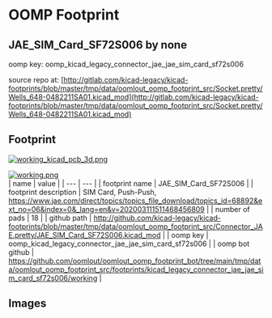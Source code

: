 # OOMP Footprint  
## JAE_SIM_Card_SF72S006  by none  
  
oomp key: oomp_kicad_legacy_connector_jae_jae_sim_card_sf72s006  
  
source repo at: [http://gitlab.com/kicad-legacy/kicad-footprints/blob/master/tmp/data/oomlout_oomp_footprint_src/Socket.pretty/Wells_648-0482211SA01.kicad_mod](http://gitlab.com/kicad-legacy/kicad-footprints/blob/master/tmp/data/oomlout_oomp_footprint_src/Socket.pretty/Wells_648-0482211SA01.kicad_mod)  
## Footprint  
  
[![working_kicad_pcb_3d.png](working_kicad_pcb_3d_600.png)](working_kicad_pcb_3d.png)  
  
[![working.png](working_600.png)](working.png)  
| name | value | 
| --- | --- | 
| footprint name | JAE_SIM_Card_SF72S006 | 
| footprint description | SIM Card, Push-Push, https://www.jae.com/direct/topics/topics_file_download/topics_id=68892&ext_no=06&index=0&_lang=en&v=202003111511468456809 | 
| number of pads | 18 | 
| github path | http://github.com/kicad-legacy/kicad-footprints/blob/master/tmp/data/oomlout_oomp_footprint_src/Connector_JAE.pretty/JAE_SIM_Card_SF72S006.kicad_mod | 
| oomp key | oomp_kicad_legacy_connector_jae_jae_sim_card_sf72s006 | 
| oomp bot github | https://github.com/oomlout/oomlout_oomp_footprint_bot/tree/main/tmp/data/oomlout_oomp_footprint_src/footprints/kicad_legacy_connector_jae_jae_sim_card_sf72s006/working | 
## Images  
